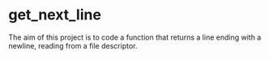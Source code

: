 # get_next_line
The aim of this project is to code a function that returns a line ending with a newline, reading from a file descriptor.
